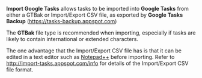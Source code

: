 **Import Google Tasks** allows tasks to be imported into **Google Tasks** from either a GTBak or Import/Export CSV file, as exported by **Google Tasks Backup** (https://tasks-backup.appspot.com)

The **GTBak** file type is recommended when importing, especially if tasks are likely to contain international or extended characters.

The one advantage that the Import/Export CSV file has is that it can be edited in a text editor such as [Notepad++](http://notepad-plus-plus.org/) before importing. Refer to http://import-tasks.appspot.com/info for details of the Import/Export CSV file format.